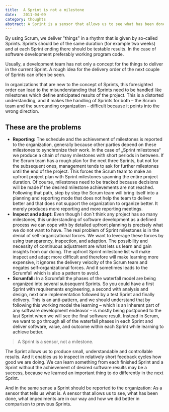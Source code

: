 ```yaml
---
title:  A Sprint is not a milestone
date:   2011-04-09
category: thoughts
abstract: A Sprint is a sensor that allows us to see what has been done, what impediments are in our way and how we did better in comparison to previous Sprints.
---
```

By using Scrum, we deliver "things" in a rhythm that is given by so-called Sprints. Sprints should be of the same duration (for example two weeks) and at each Sprint ending there should be testable results. In the case of software development preferably working program code.

Usually, a development team has not only a concept for the things to deliver in the current Sprint. A rough idea for the delivery order of the next couple of Sprints can often be seen.

In organizations that are new to the concept of Sprints, this foresighted order can lead to the misunderstanding that Sprints need to be handled like milestones which define anticipated results of the project. This is a distorted understanding, and it makes the handling of Sprints for both – the Scrum team and the surrounding organization – difficult because it points into the wrong direction.

These are the problems
---

* **Reporting:** The schedule and the achievement of milestones is reported to the organization, generally because other parties depend on these milestones to synchronize their work. In the case of „Sprint milestones“ we produce a chain of many milestones with short periods in between. If the Scrum team has a rough plan for the next three Sprints, but not for the subsequent ones, management tends to ask for further milestones until the end of the project. This forces the Scrum team to make an upfront project plan with Sprint milestones spanning the entire project duration. Of course, milestones need to be tracked because decisions will be made if the desired milestone achievements are not reached. Following that path, step by step the Scrum team will bring itself into a planning and reporting mode that does not help the team to deliver better and that does not support the organization to organize better. It merely produces more reporting and more reporting meetings.
* **Inspect and adapt:** Even though I don´t think any project has so many milestones, this understanding of software development as a defined process we can cope with by detailed upfront planning is precisely what we do not want to have. The real problem of Sprint milestones is in the denial of self-organizational forces. We want to leverage these forces by using transparency, inspection, and adaption. The possibility and necessity of continuous adjustment are what lets us learn and gain insights from our doing. The upfront Sprint milestone list will make inspect and adapt more difficult and therefore will make learning more expensive, it ignores the delivery velocity of the Scrum team and negates self-organizational forces. And it sometimes leads to the Scrumfall which is also a pattern to avoid.
* **Scrumfall:** In a Scrumfall the phases of the waterfall model are being organized into several subsequent Sprints. So you could have a first Sprint with requirements engineering, a second with analysis and design, next one implementation followed by a test Sprint and finally delivery. This is an anti-pattern, and we should understand that by following this working model the learning – which is an inherent part of any software development endeavor – is mostly being postponed to the last Sprint when we will see the final software result. Instead in Scrum, we want to go through all of the waterfall phases in each Sprint and deliver software, value, and outcome within each Sprint while learning to achieve better.

> A Sprint is a sensor, not a milestone.

The Sprint allows us to produce small, understandable and controllable results. And it enables us to inspect in relatively short feedback cycles how good we are doing. We can learn something from each finished Sprint and a Sprint without the achievement of desired software results may be a success, because we learned an important thing to do differently in the next Sprint. 

And in the same sense a Sprint should be reported to the organization: As a sensor that tells us what is. A sensor that allows us to see, what has been done, what impediments are in our way and how we did better in comparison to previous Sprints. 

